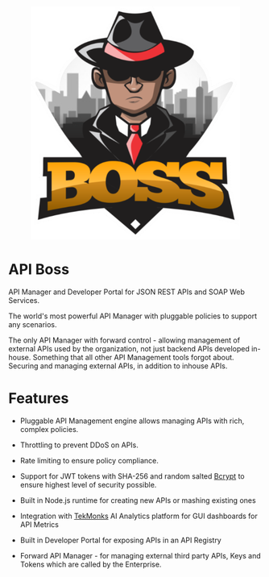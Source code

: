 <p align="center">
  <img src="https://raw.githubusercontent.com/TekMonksGitHub/raw/master/APIBOSS_logo.png">
</p>

API Boss
============
API Manager and Developer Portal for JSON REST APIs and SOAP Web Services.

The world's most powerful API Manager with pluggable policies to support any scenarios.

The only API Manager with forward control - allowing management of external APIs used by the organization, not just backend APIs developed in-house. Something that all other API Management tools forgot about. Securing and managing external APIs, in addition to inhouse APIs.

# Features
* Pluggable API Management engine allows managing APIs with rich, complex policies.

* Throttling to prevent DDoS on APIs.

* Rate limiting to ensure policy compliance. 

* Support for JWT tokens with SHA-256 and random salted [Bcrypt](https://en.wikipedia.org/wiki/Bcrypt) to ensure highest level of security possible.

* Built in Node.js runtime for creating new APIs or mashing existing ones

* Integration with [TekMonks](https://tekmonks.com) AI Analytics platform for GUI dashboards for API Metrics

* Built in Developer Portal for exposing APIs in an API Registry

* Forward API Manager - for managing external third party APIs, Keys and Tokens which are called by the Enterprise. 
